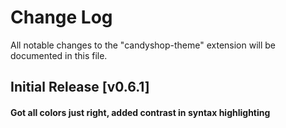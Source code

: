 # Change Log

All notable changes to the "candyshop-theme" extension will be documented in this file.

## Initial Release [v0.6.1]
#### Got all colors just right, added contrast in syntax highlighting
